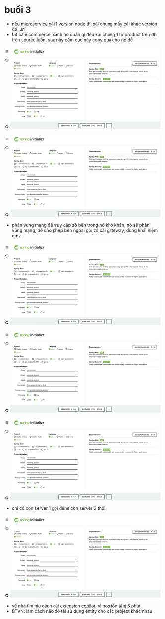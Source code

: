 # buổi 3
- nếu microservice xài 1 version node thì xài chung mấy cái khác version đó lun
- tất cả e commerce, sách áo quần gì đều xài chung 1 từ product trên db trên source luôn, sau này cầm cục này copy qua cho nó dễ


![alt text](image.png)

![alt text](image-1.png)

- phân vùng mạng để truy cập zô bên trong nó khó khăn, nó sẽ phân vùng mạng, để cho phép bên ngoài gọi zô cái gateway, dùng khái niệm dmz

![alt text](image-2.png)

![alt text](image-3.png)

![alt text](image-4.png)

- chỉ có con server 1 gọi đêns con server 2 thôi

![alt text](image-5.png)

- về nhà tìm hỉu cách cài extension cọpilot, vì nos tốn tânj 5 phút
- BTVN: làm cách nào đó tái sử dụng entity cho các project khác nhau